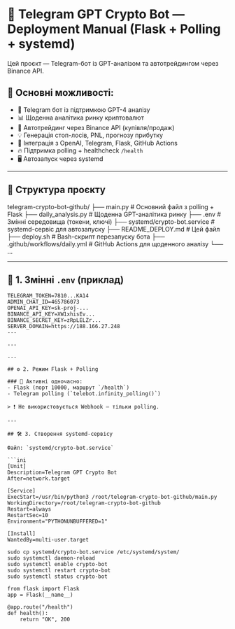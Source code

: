 # 🧠 Telegram GPT Crypto Bot — Deployment Manual (Flask + Polling + systemd)

Цей проєкт — Telegram-бот із GPT-аналізом та автотрейдингом через Binance API.

## 🚀 Основні можливості:

- 🤖 Telegram бот із підтримкою GPT-4 аналізу
- 📊 Щоденна аналітика ринку криптовалют
- 🔁 Автотрейдинг через Binance API (купівля/продаж)
- 💡 Генерація стоп-лосів, PNL, прогнозу прибутку
- 🧩 Інтеграція з OpenAI, Telegram, Flask, GitHub Actions
- 🔥 Підтримка polling + healthcheck `/health`
- 🖥️ Автозапуск через systemd

---

## 📁 Структура проєкту
telegram-crypto-bot-github/
├── main.py # Основний файл з polling + Flask
├── daily_analysis.py # Щоденна GPT-аналітика ринку
├── .env # Змінні середовища (токени, ключі)
├── systemd/crypto-bot.service # systemd-сервіс для автозапуску
├── README_DEPLOY.md # Цей файл
├── deploy.sh # Bash-скрипт перезапуску бота
├── .github/workflows/daily.yml # GitHub Actions для щоденного аналізу
└── ...


---

## 🔧 1. Змінні `.env` (приклад)

```env
TELEGRAM_TOKEN=7810...KA14
ADMIN_CHAT_ID=465786073
OPENAI_API_KEY=sk-proj-...
BINANCE_API_KEY=XW1xhisEv...
BINANCE_SECRET_KEY=zRpLELZr...
SERVER_DOMAIN=https://188.166.27.248
---

---

---

## ⚙️ 2. Режим Flask + Polling

### 🔁 Активні одночасно:
- Flask (порт 10000, маршрут `/health`)
- Telegram polling (`telebot.infinity_polling()`)

> ❗ Не використовується Webhook — тільки polling.

---

## 🛠️ 3. Створення systemd-сервісу

Файл: `systemd/crypto-bot.service`

```ini
[Unit]
Description=Telegram GPT Crypto Bot
After=network.target

[Service]
ExecStart=/usr/bin/python3 /root/telegram-crypto-bot-github/main.py
WorkingDirectory=/root/telegram-crypto-bot-github
Restart=always
RestartSec=10
Environment="PYTHONUNBUFFERED=1"

[Install]
WantedBy=multi-user.target

sudo cp systemd/crypto-bot.service /etc/systemd/system/
sudo systemctl daemon-reload
sudo systemctl enable crypto-bot
sudo systemctl restart crypto-bot
sudo systemctl status crypto-bot

from flask import Flask
app = Flask(__name__)

@app.route("/health")
def health():
    return "OK", 200

